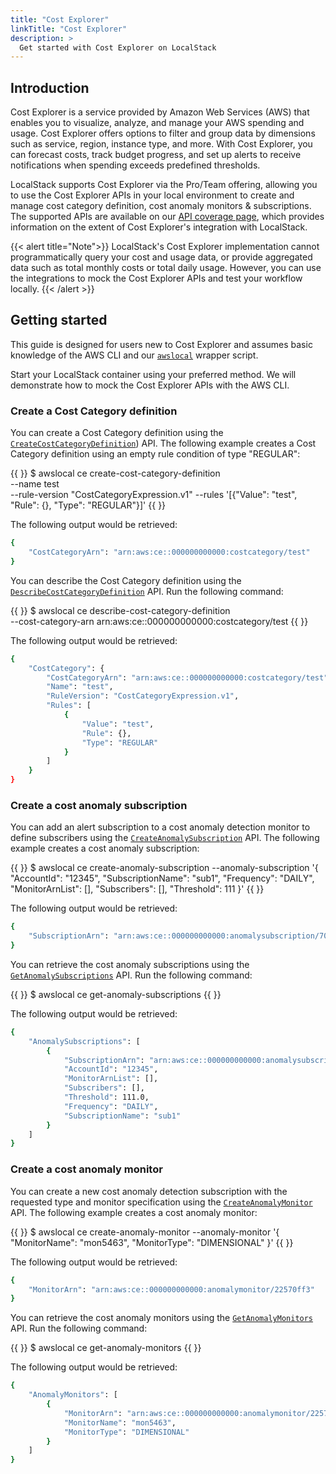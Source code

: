 ```yaml
---
title: "Cost Explorer"
linkTitle: "Cost Explorer"
description: >
  Get started with Cost Explorer on LocalStack
---
```


## Introduction

Cost Explorer is a service provided by Amazon Web Services (AWS) that enables you to visualize, analyze, and manage your AWS spending and usage. Cost Explorer offers options to filter and group data by dimensions such as service, region, instance type, and more. With Cost Explorer, you can forecast costs, track budget progress, and set up alerts to receive notifications when spending exceeds predefined thresholds.

LocalStack supports Cost Explorer via the Pro/Team offering, allowing you to use the Cost Explorer APIs in your local environment to create and manage cost category definition, cost anomaly monitors & subscriptions. The supported APIs are available on our [API coverage page](https://docs.localstack.cloud/references/coverage/coverage_ce/), which provides information on the extent of Cost Explorer's integration with LocalStack.

{{< alert title="Note">}}
LocalStack's Cost Explorer implementation cannot programmatically query your cost and usage data, or provide aggregated data such as total monthly costs or total daily usage. However, you can use the integrations to mock the Cost Explorer APIs and test your workflow locally.
{{< /alert >}}

## Getting started

This guide is designed for users new to Cost Explorer and assumes basic knowledge of the AWS CLI and our [`awslocal`](https://github.com/localstack/awscli-local) wrapper script.

Start your LocalStack container using your preferred method. We will demonstrate how to mock the Cost Explorer APIs with the AWS CLI.

### Create a Cost Category definition

You can create a Cost Category definition using the [`CreateCostCategoryDefinition`](https://docs.aws.amazon.com/aws-cost-management/latest/APIReference/API_CreateCostCategoryDefinition.html)) API. The following example creates a Cost Category definition using an empty rule condition of type "REGULAR":

{{ <command>}}
$ awslocal ce create-cost-category-definition \
    --name test \
    --rule-version "CostCategoryExpression.v1" --rules '[{"Value": "test", "Rule": {}, "Type": "REGULAR"}]'
{{ </command>}}

The following output would be retrieved:

```bash
{
    "CostCategoryArn": "arn:aws:ce::000000000000:costcategory/test"
}
```

You can describe the Cost Category definition using the [`DescribeCostCategoryDefinition`](https://docs.aws.amazon.com/aws-cost-management/latest/APIReference/API_DescribeCostCategoryDefinition.html) API. Run the following command:

{{ <command>}}
$ awslocal ce describe-cost-category-definition \
    --cost-category-arn arn:aws:ce::000000000000:costcategory/test
{{ </command>}}

The following output would be retrieved:

```bash
{
    "CostCategory": {
        "CostCategoryArn": "arn:aws:ce::000000000000:costcategory/test",
        "Name": "test",
        "RuleVersion": "CostCategoryExpression.v1",
        "Rules": [
            {
                "Value": "test",
                "Rule": {},
                "Type": "REGULAR"
            }
        ]
    }
}
```

### Create a cost anomaly subscription

You can add an alert subscription to a cost anomaly detection monitor to define subscribers using the [`CreateAnomalySubscription`](https://docs.aws.amazon.com/aws-cost-management/latest/APIReference/API_CreateAnomalySubscription.html) API. The following example creates a cost anomaly subscription:

{{ <command>}}
$ awslocal ce create-anomaly-subscription --anomaly-subscription '{
    "AccountId": "12345",
    "SubscriptionName": "sub1",
    "Frequency": "DAILY",
    "MonitorArnList": [],
    "Subscribers": [],
    "Threshold": 111
}'
{{ </command>}}

The following output would be retrieved:

```bash
{
    "SubscriptionArn": "arn:aws:ce::000000000000:anomalysubscription/70644961"
}
```

You can retrieve the cost anomaly subscriptions using the [`GetAnomalySubscriptions`](https://docs.aws.amazon.com/aws-cost-management/latest/APIReference/API_GetAnomalySubscriptions.html) API. Run the following command:

{{ <command>}}
$ awslocal ce get-anomaly-subscriptions
{{ </command>}}

The following output would be retrieved:

```bash
{
    "AnomalySubscriptions": [
        {
            "SubscriptionArn": "arn:aws:ce::000000000000:anomalysubscription/70644961",
            "AccountId": "12345",
            "MonitorArnList": [],
            "Subscribers": [],
            "Threshold": 111.0,
            "Frequency": "DAILY",
            "SubscriptionName": "sub1"
        }
    ]
}
```

### Create a cost anomaly monitor

You can create a new cost anomaly detection subscription with the requested type and monitor specification using the [`CreateAnomalyMonitor`](https://docs.aws.amazon.com/aws-cost-management/latest/APIReference/API_CreateAnomalyMonitor.html) API. The following example creates a cost anomaly monitor:

{{ <command>}}
$ awslocal ce create-anomaly-monitor --anomaly-monitor '{
    "MonitorName": "mon5463",
    "MonitorType": "DIMENSIONAL"
}'
{{ </command>}}

The following output would be retrieved:

```bash
{
    "MonitorArn": "arn:aws:ce::000000000000:anomalymonitor/22570ff3"
}
```

You can retrieve the cost anomaly monitors using the [`GetAnomalyMonitors`](https://docs.aws.amazon.com/aws-cost-management/latest/APIReference/API_GetAnomalyMonitors.html) API. Run the following command:

{{ <command>}}
$ awslocal ce get-anomaly-monitors
{{ </command>}}

The following output would be retrieved:

```bash
{
    "AnomalyMonitors": [
        {
            "MonitorArn": "arn:aws:ce::000000000000:anomalymonitor/22570ff3",
            "MonitorName": "mon5463",
            "MonitorType": "DIMENSIONAL"
        }
    ]
}
```
